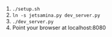  1. `./setup.sh`
 1. `ln -s jetsamina.py dev_server.py`
 1. `./dev_server.py`
 1. Point your browser at localhost:8080
